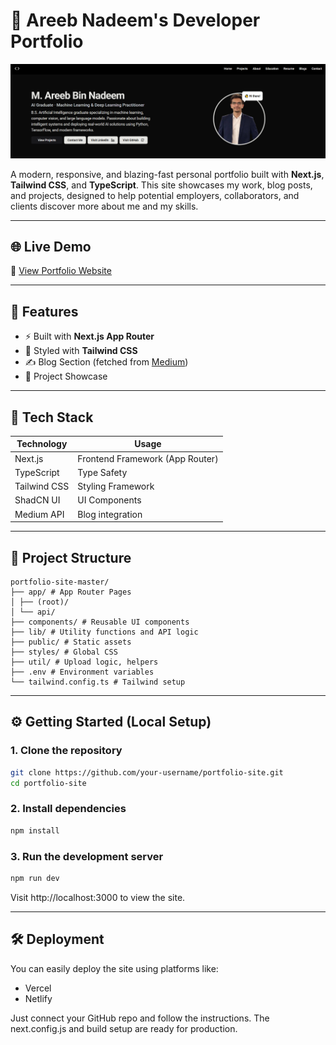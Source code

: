 # 💼 Areeb Nadeem's Developer Portfolio

![Portfolio Banner](banner.PNG) 

A modern, responsive, and blazing-fast personal portfolio built with **Next.js**, **Tailwind CSS**, and **TypeScript**. This site showcases my work, blog posts, and projects, designed to help potential employers, collaborators, and clients discover more about me and my skills.

---

## 🌐 Live Demo

🔗 [View Portfolio Website](https://your-deployed-link.vercel.app/)

---

## 🚀 Features

- ⚡ Built with **Next.js App Router** 
- 💅 Styled with **Tailwind CSS**
- ✍️ Blog Section (fetched from [Medium](https://medium.com))
- 🧠 Project Showcase

---

## 🧱 Tech Stack

| Technology     | Usage                            |
|----------------|----------------------------------|
| Next.js        | Frontend Framework (App Router)  |
| TypeScript     | Type Safety                      |
| Tailwind CSS   | Styling Framework                |
| ShadCN UI      | UI Components                    |
| Medium API     | Blog integration                 |

---

## 📁 Project Structure
```
portfolio-site-master/
├── app/ # App Router Pages
│ ├── (root)/
│ └── api/
├── components/ # Reusable UI components
├── lib/ # Utility functions and API logic
├── public/ # Static assets
├── styles/ # Global CSS
├── util/ # Upload logic, helpers
├── .env # Environment variables
└── tailwind.config.ts # Tailwind setup
```

---

## ⚙️ Getting Started (Local Setup)

### 1. Clone the repository

```bash
git clone https://github.com/your-username/portfolio-site.git
cd portfolio-site
```

### 2. Install dependencies

```bash
npm install
```

### 3. Run the development server
```bash
npm run dev
```

Visit http://localhost:3000 to view the site.

---

## 🛠️ Deployment
You can easily deploy the site using platforms like:
- Vercel
- Netlify

Just connect your GitHub repo and follow the instructions. The next.config.js and build setup are ready for production.




